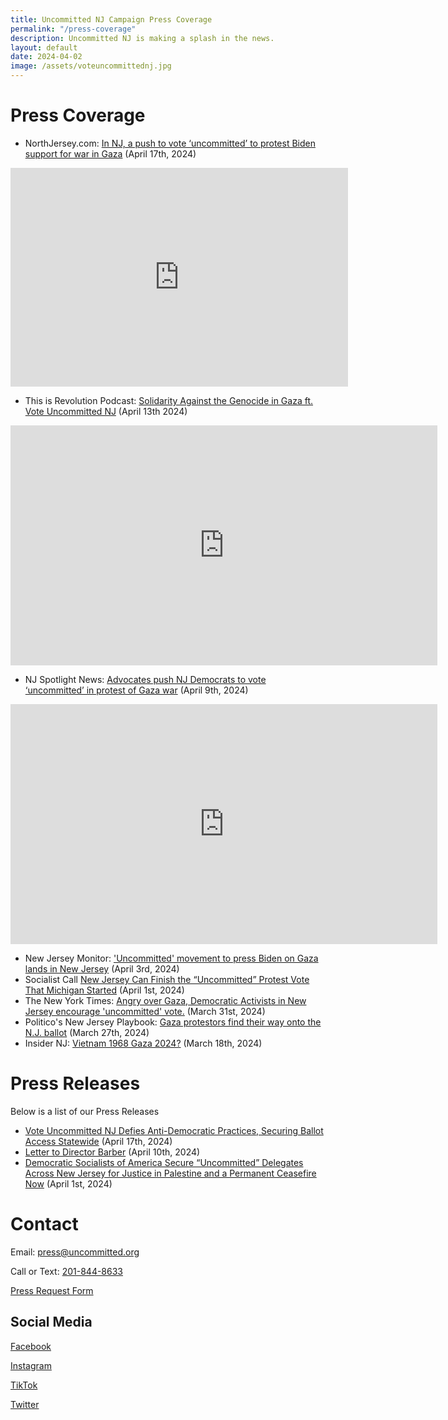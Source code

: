 ```yaml
---
title: Uncommitted NJ Campaign Press Coverage 
permalink: "/press-coverage"
description: Uncommitted NJ is making a splash in the news. 
layout: default
date: 2024-04-02
image: /assets/voteuncommittednj.jpg
---
```

Press Coverage
===
- NorthJersey.com: [In NJ, a push to vote ‘uncommitted’ to protest Biden support
  for war in
Gaza](https://www.northjersey.com/story/news/politics/elections/2024/04/17/what-is-uncommitted-vote-nj-protest-biden-gaza-primary/73295585007/)
(April 17th, 2024)

<iframe title="NORTHJERSEY-Embed Player" width="540" height="350" frameborder="0" scrolling="no" allowfullscreen="true" marginheight="0" marginwidth="0" src="https://uw-media.northjersey.com/embed/video/73346481007?placement=snow-embed"></iframe>

- This is Revolution Podcast: [Solidarity Against the Genocide in Gaza ft. Vote
  Uncommitted NJ](https://www.youtube.com/watch?v=yO-ByrPpWQs) (April 13th 2024)

<iframe width="683" height="384" src="https://www.youtube.com/embed/yO-ByrPpWQs" title="Solidarity Against the Genocide in Gaza ft. Vote Uncommitted NJ" frameborder="0" allow="accelerometer; autoplay; clipboard-write; encrypted-media; gyroscope; picture-in-picture; web-share" referrerpolicy="strict-origin-when-cross-origin" allowfullscreen></iframe>

- NJ Spotlight News: [Advocates push NJ Democrats to vote ‘uncommitted’ in
  protest of Gaza
war](https://www.njspotlightnews.org/video/advocates-push-nj-democrats-to-vote-uncommitted-in-protest-of-gaza-war/)
(April 9th, 2024)

<iframe width="683" height="384" src="https://www.youtube.com/embed/ccMUo_cKt8w" title="Pushing NJ Dems to vote ‘uncommitted’ in protest of Gaza war" frameborder="0" allow="accelerometer; autoplay; clipboard-write; encrypted-media; gyroscope; picture-in-picture; web-share" referrerpolicy="strict-origin-when-cross-origin" allowfullscreen></iframe>

- New Jersey Monitor:
['Uncommitted' movement to press Biden on Gaza lands in New
Jersey](https://newjerseymonitor.com/2024/04/03/uncommitted-movement-to-press-biden-on-gaza-lands-in-new-jersey/)
(April 3rd, 2024)
- Socialist Call [New Jersey Can Finish the “Uncommitted” Protest Vote That
  Michigan
Started](https://socialistcall.com/2024/04/01/new-jersey-uncommitted-campaign-dsa-biden/)
(April 1st, 2024)
- The New York Times: [Angry over Gaza, Democratic Activists in New Jersey
encourage 'uncommitted'
vote.](https://www.nytimes.com/live/2024/03/31/us/trump-biden-election#uncommitted-biden-gaza)
(March 31st, 2024)
- Politico's New Jersey Playbook: [Gaza protestors find their way onto the N.J.
ballot](https://www.politico.com/newsletters/new-jersey-playbook/2024/03/27/gaza-protesters-find-their-way-onto-the-n-j-ballot-00149251)
(March 27th, 2024)
- Insider NJ: [Vietnam 1968 Gaza
  2024?](https://www.insidernj.com/vietnam-1968-gaza-2024/) (March 18th, 2024)

Press Releases
===
Below is a list of our Press Releases

- [Vote Uncommitted NJ Defies Anti-Democratic Practices, Securing Ballot Access
  Statewide](../secured-ballot-access-press-release) (April 17th, 2024)
- [Letter to Director Barber](../letter-to-director-barber) (April 10th, 2024)
- [Democratic Socialists of America Secure “Uncommitted” Delegates Across New
Jersey for Justice in Palestine and a Permanent Ceasefire
Now](https://uncommittednj.org/campaign-launch-press-release) (April 1st, 2024)

Contact
===
Email: [press@uncommitted.org](mailto:press@uncommitted.org)

Call or Text: [201-844-8633](tel:+12018448633)

[Press Request Form](https://airtable.com/appQ99lbfMvsb6Gab/shrZ1QwuHocFobmUm)

## Social Media
[Facebook](https://www.facebook.com/profile.php?id=61557751538139&mibextid=PlNXYD)

[Instagram](https://www.instagram.com/uncommittednj)

[TikTok](https://www.tiktok.com/@uncommittednj)

[Twitter](https://twitter.com/uncommittednj)
